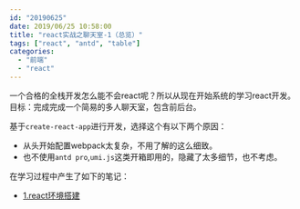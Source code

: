 ```yaml
---
id: "20190625"
date: 2019/06/25 10:58:00
title: "react实战之聊天室-1（总览）"
tags: ["react", "antd", "table"]
categories:
  - "前端"
  - "react"
---
```


一个合格的全栈开发怎么能不会react呢？所以从现在开始系统的学习react开发。目标：完成完成一个简易的多人聊天室，包含前后台。

基于`create-react-app`进行开发，选择这个有以下两个原因：

- 从头开始配置webpack太复杂，不用了解的这么细致。
- 也不使用`antd pro`,`umi.js`这类开箱即用的，隐藏了太多细节，也不考虑。

在学习过程中产生了如下的笔记：

- [1.react环境搭建](https://www.tapme.top/blog/detail/20190626)